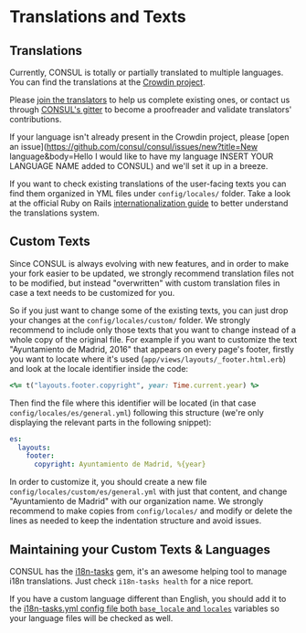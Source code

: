 # Translations and Texts

## Translations

Currently, CONSUL is totally or partially translated to multiple languages. You can find the translations at the [Crowdin project](https://crowdin.com/project/consul).

Please [join the translators](https://crwd.in/consul) to help us complete existing ones, or contact us through [CONSUL's gitter](https://gitter.im/consul/consul) to become a proofreader and validate translators' contributions.

If your language isn't already present in the Crowdin project, please [open an issue](https://github.com/consul/consul/issues/new?title=New language&body=Hello I would like to have my language INSERT YOUR LANGUAGE NAME added to CONSUL) and we'll set it up in a breeze.

If you want to check existing translations of the user-facing texts you can find them organized in YML files under `config/locales/` folder. Take a look at the official Ruby on Rails [internationalization guide](http://guides.rubyonrails.org/i18n.html) to better understand the translations system.

## Custom Texts

Since CONSUL is always evolving with new features, and in order to make your fork easier to be updated, we strongly recommend translation files not to be modified, but instead "overwritten" with custom translation files in case a text needs to be customized for you.

So if you just want to change some of the existing texts, you can just drop your changes at the `config/locales/custom/` folder. We strongly recommend to include only those texts that you want to change instead of a whole copy of the original file. For example if you want to customize the text "Ayuntamiento de Madrid, 2016" that appears on every page's footer, firstly you want to locate where it's used (`app/views/layouts/_footer.html.erb`) and look at the locale identifier inside the code:

```ruby
<%= t("layouts.footer.copyright", year: Time.current.year) %>
```

Then find the file where this identifier will be located (in that case `config/locales/es/general.yml`) following this structure (we're only displaying the relevant parts in the following snippet):

```yml
es:
  layouts:
    footer:
      copyright: Ayuntamiento de Madrid, %{year}
```

In order to customize it, you should create a new file `config/locales/custom/es/general.yml` with just that content, and change "Ayuntamiento de Madrid" with our organization name. We strongly recommend to make copies from `config/locales/` and modify or delete the lines as needed to keep the indentation structure and avoid issues.

## Maintaining your Custom Texts & Languages

CONSUL has the [i18n-tasks](https://github.com/glebm/i18n-tasks) gem, it's an awesome helping tool to manage i18n translations. Just check `i18n-tasks health` for a nice report.

If you have a custom language different than English, you should add it to the [i18n-tasks.yml config file both `base_locale` and `locales`](https://github.com/consul/consul/blob/master/config/i18n-tasks.yml#L4-L7) variables so your language files will be checked as well.
